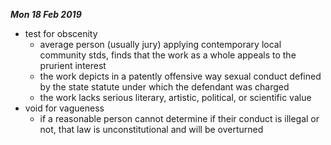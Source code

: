 ***Mon 18 Feb 2019***

* test for obscenity
  * average person (usually jury) applying contemporary local community stds, finds that the work as a whole appeals to the prurient interest
  * the work depicts in a patently offensive way sexual conduct defined by the state statute under which the defendant was charged
  * the work lacks serious literary, artistic, political, or scientific value
* void for vagueness
  * if a reasonable person cannot determine if their conduct is illegal or not, that law is unconstitutional and will be overturned

